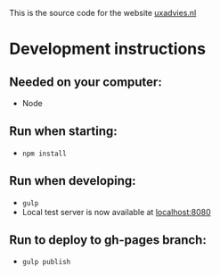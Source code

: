 This is the source code for the website [uxadvies.nl](http://uxadvies.nl)

# Development instructions

## Needed on your computer:
- Node

## Run when starting:
- `npm install`

## Run when developing:
- `gulp`
- Local test server is now available at [localhost:8080](http://localhost:8080)

## Run to deploy to gh-pages branch:
- `gulp publish`
